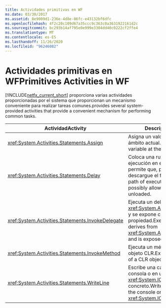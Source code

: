 ```yaml
---
title: Actividades primitivas en WF
ms.date: 03/30/2017
ms.assetid: 8e9009d1-236e-4d8e-86fc-e43132bf6dfc
ms.openlocfilehash: 4f2c20c109d67a35ccc9c363c0a3631922161d2c
ms.sourcegitcommit: bc293b14af795e0e999e3304dd40c0222cf2ffe4
ms.translationtype: MT
ms.contentlocale: es-ES
ms.lasthandoff: 11/26/2020
ms.locfileid: "96246082"
---
```

# <a name="primitives-activities-in-wf"></a><span data-ttu-id="2e290-102">Actividades primitivas en WF</span><span class="sxs-lookup"><span data-stu-id="2e290-102">Primitives Activities in WF</span></span>

[!INCLUDE[netfx_current_short](../../../includes/netfx-current-short-md.md)] <span data-ttu-id="2e290-103">proporciona varias actividades proporcionadas por el sistema que proporcionan un mecanismo conveniente para realizar tareas comunes.</span><span class="sxs-lookup"><span data-stu-id="2e290-103">provides several system-provided activities that provide a convenient mechanism for performing common tasks.</span></span>  
  
|<span data-ttu-id="2e290-104">Actividad</span><span class="sxs-lookup"><span data-stu-id="2e290-104">Activity</span></span>|<span data-ttu-id="2e290-105">Descripción</span><span class="sxs-lookup"><span data-stu-id="2e290-105">Description</span></span>|  
|--------------|-----------------|  
|<xref:System.Activities.Statements.Assign>|<span data-ttu-id="2e290-106">Asigna un valor a una variable en el ámbito actual.</span><span class="sxs-lookup"><span data-stu-id="2e290-106">Assigns a value to a variable at the current scope.</span></span>|  
|<xref:System.Activities.Statements.Delay>|<span data-ttu-id="2e290-107">Coloca una ruta de acceso de ejecución en estado inactivo, lo que permite que, posiblemente, se descargue el flujo de trabajo.</span><span class="sxs-lookup"><span data-stu-id="2e290-107">Puts one path of execution into an idle state, possibly allowing the workflow to be unloaded.</span></span>|  
|<xref:System.Activities.Statements.InvokeDelegate>|<span data-ttu-id="2e290-108">Ejecuta un delegado que deriva de <xref:System.Activities.ActivityDelegate> y se expone como una propiedad.</span><span class="sxs-lookup"><span data-stu-id="2e290-108">Executes a delegate that derives from <xref:System.Activities.ActivityDelegate> and is exposed as a property.</span></span>|  
|<xref:System.Activities.Statements.InvokeMethod>|<span data-ttu-id="2e290-109">Ejecuta un método público de un objeto CLR.</span><span class="sxs-lookup"><span data-stu-id="2e290-109">Executes a public method of a CLR object.</span></span>|  
|<xref:System.Activities.Statements.WriteLine>|<span data-ttu-id="2e290-110">Escribe una cadena especificada en la consola o en un objeto <xref:System.IO.TextWriter> concreto.</span><span class="sxs-lookup"><span data-stu-id="2e290-110">Writes a specified string to the console or a specified <xref:System.IO.TextWriter> object.</span></span>|
